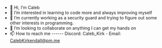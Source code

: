 - 👋 Hi, I’m Caleb
- 👀 I’m interested in learning to code more and always improving myself
- 🌱 I’m currently working as a security guard and trying to figure out some other interests in programming.
- 💞️ I’m looking to collaborate on anything I can get my hands on
- 📫 How to reach me ------ Discord: Caleb_Kirk - Email: CalebKirkendall@pm.me

<!---
CelticCaleb/CelticCaleb is a ✨ special ✨ repository because its `README.md` (this file) appears on your GitHub profile.
You can click the Preview link to take a look at your changes.
--->
